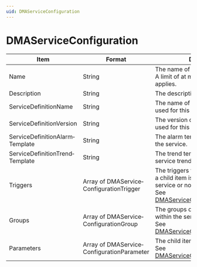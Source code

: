 ```yaml
---
uid: DMAServiceConfiguration
---
```


# DMAServiceConfiguration

| Item                            | Format                                     | Description                                                                                                                                                       |
|---------------------------------|--------------------------------------------|-------------------------------------------------------------------------------------------------------------------------------------------------------------------|
| Name                            | String                                     | The name of the service.<br> A limit of at most 150 characters applies.                                                                                           |
| Description                     | String                                     | The description of the service.                                                                                                                                   |
| ServiceDefinitionName           | String                                     | The name of the service definition used for this service.                                                                                                         |
| ServiceDefinitionVersion        | String                                     | The version of the service definition used for this service.                                                                                                      |
| ServiceDefinitionAlarm­Template | String                                     | The alarm template used to monitor the service.                                                                                                                   |
| ServiceDefinitionTrend­Template | String                                     | The trend template used to track the service trend data.                                                                                                          |
| Triggers                        | Array of DMAService­ConfigurationTrigger   | The triggers that determine whether a child item is included in the service or not. <br> See [DMAServiceConfigurationTrigger](xref:DMAServiceConfigurationTrigger). |
| Groups                          | Array of DMAService­ConfigurationGroup     | The groups of child items contained within the service.<br> See [DMAServiceConfigurationGroup](xref:DMAServiceConfigurationGroup)                                   |
| Parameters                      | Array of DMAService­ConfigurationParameter | The child items of the service. <br> See [DMAServiceConfigurationParameter](xref:DMAServiceConfigurationParameter)                                                  |
